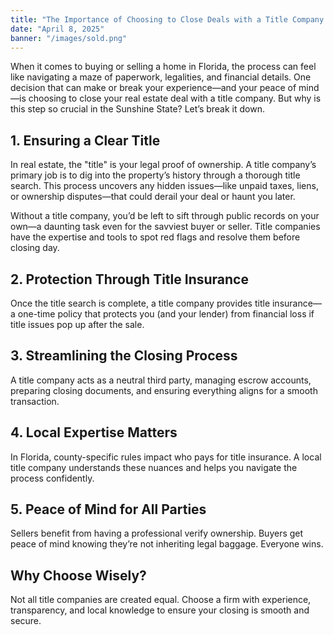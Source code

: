 ```yaml
---
title: "The Importance of Choosing to Close Deals with a Title Company in Florida"
date: "April 8, 2025"
banner: "/images/sold.png"
---
```


When it comes to buying or selling a home in Florida, the process can feel like navigating a maze of paperwork, legalities, and financial details. One decision that can make or break your experience—and your peace of mind—is choosing to close your real estate deal with a title company. But why is this step so crucial in the Sunshine State? Let’s break it down.

## 1. Ensuring a Clear Title

In real estate, the "title" is your legal proof of ownership. A title company’s primary job is to dig into the property’s history through a thorough title search. This process uncovers any hidden issues—like unpaid taxes, liens, or ownership disputes—that could derail your deal or haunt you later.

Without a title company, you’d be left to sift through public records on your own—a daunting task even for the savviest buyer or seller. Title companies have the expertise and tools to spot red flags and resolve them before closing day.

## 2. Protection Through Title Insurance

Once the title search is complete, a title company provides title insurance—a one-time policy that protects you (and your lender) from financial loss if title issues pop up after the sale.

## 3. Streamlining the Closing Process

A title company acts as a neutral third party, managing escrow accounts, preparing closing documents, and ensuring everything aligns for a smooth transaction.

## 4. Local Expertise Matters

In Florida, county-specific rules impact who pays for title insurance. A local title company understands these nuances and helps you navigate the process confidently.

## 5. Peace of Mind for All Parties

Sellers benefit from having a professional verify ownership. Buyers get peace of mind knowing they’re not inheriting legal baggage. Everyone wins.

## Why Choose Wisely?

Not all title companies are created equal. Choose a firm with experience, transparency, and local knowledge to ensure your closing is smooth and secure.

